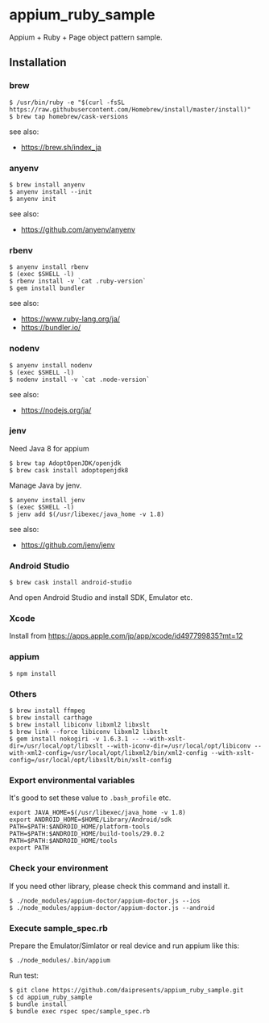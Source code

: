 # appium_ruby_sample

Appium + Ruby + Page object pattern sample.


## Installation

### brew

```
$ /usr/bin/ruby -e "$(curl -fsSL https://raw.githubusercontent.com/Homebrew/install/master/install)"
$ brew tap homebrew/cask-versions
```

see also: 
- https://brew.sh/index_ja


### anyenv

```
$ brew install anyenv
$ anyenv install --init
$ anyenv init
```

see also: 
- https://github.com/anyenv/anyenv

### rbenv

```
$ anyenv install rbenv
$ (exec $SHELL -l)
$ rbenv install -v `cat .ruby-version`
$ gem install bundler
```

see also: 
- https://www.ruby-lang.org/ja/
- https://bundler.io/

### nodenv

```
$ anyenv install nodenv
$ (exec $SHELL -l)
$ nodenv install -v `cat .node-version`
```

see also:
- https://nodejs.org/ja/

### jenv

Need Java 8 for appium

```
$ brew tap AdoptOpenJDK/openjdk
$ brew cask install adoptopenjdk8 
```

Manage Java by jenv.

```
$ anyenv install jenv
$ (exec $SHELL -l)
$ jenv add $(/usr/libexec/java_home -v 1.8)
```

see also:
- https://github.com/jenv/jenv


### Android Studio

```
$ brew cask install android-studio
```

And open Android Studio and install SDK, Emulator etc.

### Xcode

Install from https://apps.apple.com/jp/app/xcode/id497799835?mt=12

### appium

```
$ npm install
```

### Others
```
$ brew install ffmpeg
$ brew install carthage
$ brew install libiconv libxml2 libxslt
$ brew link --force libiconv libxml2 libxslt
$ gem install nokogiri -v 1.6.3.1 -- --with-xslt-dir=/usr/local/opt/libxslt --with-iconv-dir=/usr/local/opt/libiconv --with-xml2-config=/usr/local/opt/libxml2/bin/xml2-config --with-xslt-config=/usr/local/opt/libxslt/bin/xslt-config
```

### Export environmental variables

It's good to set these value to `.bash_profile` etc.

```
export JAVA_HOME=$(/usr/libexec/java_home -v 1.8)
export ANDROID_HOME=$HOME/Library/Android/sdk
PATH=$PATH:$ANDROID_HOME/platform-tools
PATH=$PATH:$ANDROID_HOME/build-tools/29.0.2
PATH=$PATH:$ANDROID_HOME/tools
export PATH
```

### Check your environment

If you need other library, please check this command and install it.

```
$ ./node_modules/appium-doctor/appium-doctor.js --ios
$ ./node_modules/appium-doctor/appium-doctor.js --android
```

### Execute sample_spec.rb

Prepare the Emulator/Simlator or real device and run appium like this:

```
$ ./node_modules/.bin/appium
```

Run test:

```
$ git clone https://github.com/daipresents/appium_ruby_sample.git
$ cd appium_ruby_sample
$ bundle install
$ bundle exec rspec spec/sample_spec.rb
```
